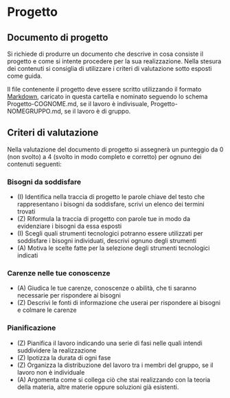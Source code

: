 # Progetto

## Documento di progetto

Si richiede di produrre un documento che descrive in cosa consiste il progetto e come si intente procedere per la sua realizzazione. Nella stesura dei contenuti si consiglia di utilizzare i criteri di valutazione sotto esposti come guida.

Il file contenente il progetto deve essere scritto utilizzando il formato [Markdown](https://daringfireball.net/projects/markdown/), caricato in questa cartella e nominato seguendo lo schema Progetto-COGNOME.md, se il lavoro è indivisuale, Progetto-NOMEGRUPPO.md, se il lavoro è di gruppo.

## Criteri di valutazione

Nella valutazione del documento di progetto si assegnerà un punteggio da 0 (non svolto) a 4 (svolto in modo completo e corretto) per ognuno dei contenuti seguenti:

### Bisogni da soddisfare

- (I) Identifica nella traccia di progetto le parole chiave del testo che rappresentano i bisogni da soddisfare, scrivi un elenco dei termini trovati
- (Z) Riformula la traccia di progetto con parole tue in modo da evidenziare i bisogni da essa esposti
- (I) Scegli quali strumenti tecnologici potranno essere utilizzati per soddisfare i bisogni individuati, descrivi ognuno degli strumenti
- (A) Motiva le scelte fatte per la selezione degli strumenti tecnologici indicati

### Carenze nelle tue conoscenze

- (A) Giudica le tue carenze, conoscenze o abilità, che ti saranno necessarie per rispondere ai bisogni
- (Z) Descrivi le fonti di informazione che userai per rispondere ai bisogni e colmare le carenze

### Pianificazione

- (Z) Pianifica il lavoro indicando una serie di fasi nelle quali intendi suddividere la realizzazione
- (Z) Ipotizza la durata di ogni fase
- (Z) Organizza la distribuzione del lavoro tra i membri del gruppo, se il lavoro non è individuale
- (A) Argomenta come si collega ciò che stai realizzando con la teoria della materia, altre materie oppure soluzioni già esistenti.
